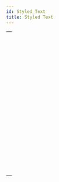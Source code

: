 ```yaml
---
id: Styled_Text
title: Styled Text
---
```

||
|---|
|[<!-- INCLUDE #_command_.ST COMPUTE EXPRESSIONS.Syntax -->](../../commands-legacy/st-compute-expressions)<br/><!-- INCLUDE #_command_.ST COMPUTE EXPRESSIONS.Summary -->|
|[<!-- INCLUDE #_command_.ST FREEZE EXPRESSIONS.Syntax -->](../../commands-legacy/st-freeze-expressions)<br/><!-- INCLUDE #_command_.ST FREEZE EXPRESSIONS.Summary -->|
|[<!-- INCLUDE #_command_.ST GET ATTRIBUTES.Syntax -->](../../commands-legacy/st-get-attributes)<br/><!-- INCLUDE #_command_.ST GET ATTRIBUTES.Summary -->|
|[<!-- INCLUDE #_command_.ST Get content type.Syntax -->](../../commands-legacy/st-get-content-type)<br/><!-- INCLUDE #_command_.ST Get content type.Summary -->|
|[<!-- INCLUDE #_command_.ST Get expression.Syntax -->](../../commands-legacy/st-get-expression)<br/><!-- INCLUDE #_command_.ST Get expression.Summary -->|
|[<!-- INCLUDE #_command_.ST GET OPTIONS.Syntax -->](../../commands-legacy/st-get-options)<br/><!-- INCLUDE #_command_.ST GET OPTIONS.Summary -->|
|[<!-- INCLUDE #_command_.ST Get plain text.Syntax -->](../../commands-legacy/st-get-plain-text)<br/><!-- INCLUDE #_command_.ST Get plain text.Summary -->|
|[<!-- INCLUDE #_command_.ST Get text.Syntax -->](../../commands-legacy/st-get-text)<br/><!-- INCLUDE #_command_.ST Get text.Summary -->|
|[<!-- INCLUDE #_command_.ST GET URL.Syntax -->](../../commands-legacy/st-get-url)<br/><!-- INCLUDE #_command_.ST GET URL.Summary -->|
|[<!-- INCLUDE #_command_.ST INSERT EXPRESSION.Syntax -->](../../commands-legacy/st-insert-expression)<br/><!-- INCLUDE #_command_.ST INSERT EXPRESSION.Summary -->|
|[<!-- INCLUDE #_command_.ST INSERT URL.Syntax -->](../../commands-legacy/st-insert-url)<br/><!-- INCLUDE #_command_.ST INSERT URL.Summary -->|
|[<!-- INCLUDE #_command_.ST SET ATTRIBUTES.Syntax -->](../../commands-legacy/st-set-attributes)<br/><!-- INCLUDE #_command_.ST SET ATTRIBUTES.Summary -->|
|[<!-- INCLUDE #_command_.ST SET OPTIONS.Syntax -->](../../commands-legacy/st-set-options)<br/><!-- INCLUDE #_command_.ST SET OPTIONS.Summary -->|
|[<!-- INCLUDE #_command_.ST SET PLAIN TEXT.Syntax -->](../../commands-legacy/st-set-plain-text)<br/><!-- INCLUDE #_command_.ST SET PLAIN TEXT.Summary -->|
|[<!-- INCLUDE #_command_.ST SET TEXT.Syntax -->](../../commands-legacy/st-set-text)<br/><!-- INCLUDE #_command_.ST SET TEXT.Summary -->|
